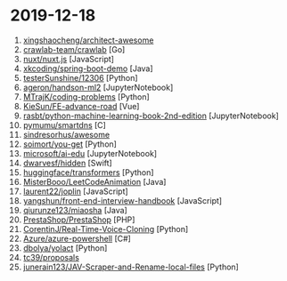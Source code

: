 # 2019-12-18

1. [xingshaocheng/architect-awesome](https://github.com/xingshaocheng/architect-awesome "后端架构师技术图谱") 
2. [crawlab-team/crawlab](https://github.com/crawlab-team/crawlab "Distributed web crawler admin platform for spiders management regardless of languages and frameworks.") [Go]
3. [nuxt/nuxt.js](https://github.com/nuxt/nuxt.js "The Vue.js Framework") [JavaScript]
4. [xkcoding/spring-boot-demo](https://github.com/xkcoding/spring-boot-demo "spring boot demo 是一个用来深度学习并实战 spring boot 的项目，目前总共包含 63 个集成demo，已经完成 52 个。 该项目已成功集成 actuator(监控)、admin(可视化监控)、logback(日志)、aopLog(通过AOP记录web请求日志)、统一异常处理(json级别和页面级别)、freemarker(模板引擎)、thymeleaf(模板引擎)、Beetl(模板引擎)、Enjoy(模板引擎)、JdbcTemplate(通用JDBC操作数据库)、JPA(强大的ORM框架)、mybatis(强大的ORM框架)、通用Mapper(快速操作Mybatis)、PageHelper(通用的Mybatis分页插件)、mybatis-plus(快速操作M…") [Java]
5. [testerSunshine/12306](https://github.com/testerSunshine/12306 "12306智能刷票，订票") [Python]
6. [ageron/handson-ml2](https://github.com/ageron/handson-ml2 "A series of Jupyter notebooks that walk you through the fundamentals of Machine Learning and Deep Learning in Python using Scikit-Learn, Keras and TensorFlow 2.") [JupyterNotebook]
7. [MTrajK/coding-problems](https://github.com/MTrajK/coding-problems "Solutions for various coding/algorithmic problems and many useful resources for learning algorithms and data structures") [Python]
8. [KieSun/FE-advance-road](https://github.com/KieSun/FE-advance-road "进阶资深前端开发") [Vue]
9. [rasbt/python-machine-learning-book-2nd-edition](https://github.com/rasbt/python-machine-learning-book-2nd-edition "The Python Machine Learning (2nd edition) book code repository and info resource") [JupyterNotebook]
10. [pymumu/smartdns](https://github.com/pymumu/smartdns "A local DNS server to obtain the fastest website IP for the best Internet experience， 一个本地DNS服务器，获取最快的网站IP，获得最佳上网体验。") [C]
11. [sindresorhus/awesome](https://github.com/sindresorhus/awesome "😎 Awesome lists about all kinds of interesting topics") 
12. [soimort/you-get](https://github.com/soimort/you-get "⏬ Dumb downloader that scrapes the web") [Python]
13. [microsoft/ai-edu](https://github.com/microsoft/ai-edu "AI education materials for Chinese students, teachers and IT professionals.") [JupyterNotebook]
14. [dwarvesf/hidden](https://github.com/dwarvesf/hidden "A ultra-light MacOS utility that helps hide menu bar icons") [Swift]
15. [huggingface/transformers](https://github.com/huggingface/transformers "🤗 Transformers: State-of-the-art Natural Language Processing for TensorFlow 2.0 and PyTorch.") [Python]
16. [MisterBooo/LeetCodeAnimation](https://github.com/MisterBooo/LeetCodeAnimation "Demonstrate all the questions on LeetCode in the form of animation.（用动画的形式呈现解LeetCode题目的思路）") [Java]
17. [laurent22/joplin](https://github.com/laurent22/joplin "Joplin - an open source note taking and to-do application with synchronization capabilities for Windows, macOS, Linux, Android and iOS. Forum: https://discourse.joplinapp.org/") [JavaScript]
18. [yangshun/front-end-interview-handbook](https://github.com/yangshun/front-end-interview-handbook "🕸 Almost complete answers to Front-end Job Interview Questions which you can use to interview potential candidates, test yourself or completely ignore") [JavaScript]
19. [qiurunze123/miaosha](https://github.com/qiurunze123/miaosha "⭐⭐⭐⭐秒杀系统设计与实现.互联网工程师进阶与分析🙋🐓") [Java]
20. [PrestaShop/PrestaShop](https://github.com/PrestaShop/PrestaShop "PrestaShop offers a fully scalable open source ecommerce solution.") [PHP]
21. [CorentinJ/Real-Time-Voice-Cloning](https://github.com/CorentinJ/Real-Time-Voice-Cloning "Clone a voice in 5 seconds to generate arbitrary speech in real-time") [Python]
22. [Azure/azure-powershell](https://github.com/Azure/azure-powershell "Microsoft Azure PowerShell") [C#]
23. [dbolya/yolact](https://github.com/dbolya/yolact "A simple, fully convolutional model for real-time instance segmentation.") [Python]
24. [tc39/proposals](https://github.com/tc39/proposals "Tracking ECMAScript Proposals") 
25. [junerain123/JAV-Scraper-and-Rename-local-files](https://github.com/junerain123/JAV-Scraper-and-Rename-local-files "JAV影片信息整理工具，抓取元数据nfo，自定义重命名文件(夹)，下载fanart裁剪poster，为emby、kodi、极影派铺路。jav-scrapy 老司机 javbus") [Python]
